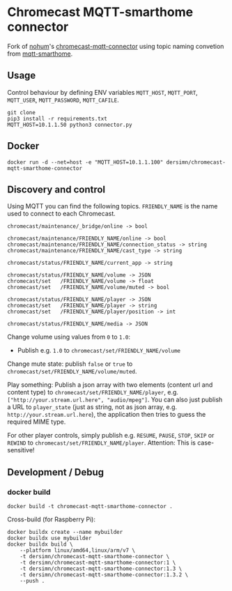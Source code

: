 # Chromecast MQTT-smarthome connector

Fork of [nohum](https://github.com/nohum)'s [chromecast-mqtt-connector](https://github.com/nohum/chromecast-mqtt-connector) using topic naming convetion from [mqtt-smarthome](https://github.com/mqtt-smarthome/mqtt-smarthome).

## Usage

Control behaviour by defining ENV variables `MQTT_HOST`, `MQTT_PORT`, `MQTT_USER`, `MQTT_PASSWORD`, `MQTT_CAFILE`.

	git clone 
	pip3 install -r requirements.txt
	MQTT_HOST=10.1.1.50 python3 connector.py

## Docker

	docker run -d --net=host -e "MQTT_HOST=10.1.1.100" dersimn/chromecast-mqtt-smarthome-connector

## Discovery and control

Using MQTT you can find the following topics. `FRIENDLY_NAME` is the name used to connect
to each Chromecast.

	chromecast/maintenance/_bridge/online -> bool

	chromecast/maintenance/FRIENDLY_NAME/online -> bool
	chromecast/maintenance/FRIENDLY_NAME/connection_status -> string
	chromecast/maintenance/FRIENDLY_NAME/cast_type -> string

	chromecast/status/FRIENDLY_NAME/current_app -> string

	chromecast/status/FRIENDLY_NAME/volume -> JSON
	chromecast/set   /FRIENDLY_NAME/volume -> float
	chromecast/set   /FRIENDLY_NAME/volume/muted -> bool

	chromecast/status/FRIENDLY_NAME/player -> JSON
	chromecast/set   /FRIENDLY_NAME/player -> string
	chromecast/set   /FRIENDLY_NAME/player/position -> int

	chromecast/status/FRIENDLY_NAME/media -> JSON

Change volume using values from `0` to `1.0`:

* Publish e.g. `1.0` to `chromecast/set/FRIENDLY_NAME/volume`

Change mute state: publish `false` or `true` to `chromecast/set/FRIENDLY_NAME/volume/muted`.

Play something: Publish a json array with two elements (content url and content type) to
`chromecast/set/FRIENDLY_NAME/player`, e.g. `["http://your.stream.url.here", "audio/mpeg"]`.
You can also just publish a URL to `player_state` (just as string, not as json array, e.g.
`http://your.stream.url.here`), the application then tries to guess the required MIME type.

For other player controls, simply publish e.g. `RESUME`, `PAUSE`, `STOP`, `SKIP` or `REWIND` to
`chromecast/set/FRIENDLY_NAME/player`. Attention: This is case-sensitive!

## Development / Debug

### docker build

	docker build -t chromecast-mqtt-smarthome-connector .

Cross-build (for Raspberry Pi):

    docker buildx create --name mybuilder
    docker buildx use mybuilder
    docker buildx build \
        --platform linux/amd64,linux/arm/v7 \
        -t dersimn/chromecast-mqtt-smarthome-connector \
        -t dersimn/chromecast-mqtt-smarthome-connector:1 \
        -t dersimn/chromecast-mqtt-smarthome-connector:1.3 \
        -t dersimn/chromecast-mqtt-smarthome-connector:1.3.2 \
        --push .
